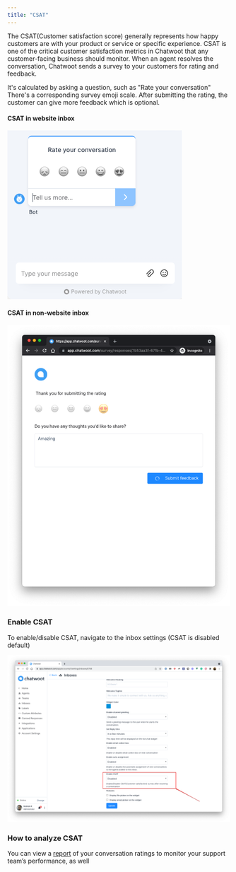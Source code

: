 ```yaml
---
title: "CSAT"
---
```


The CSAT(Customer satisfaction score) generally represents how happy customers are with your product or service or specific experience. CSAT is one of the critical customer satisfaction metrics in Chatwoot that any customer-facing business should monitor. When an agent resolves the conversation, Chatwoot sends a survey to your customers for rating and feedback.


It's calculated by asking a question, such as "Rate your conversation" There's a corresponding survey emoji scale. After submitting the rating, the customer can give more feedback which is optional.

#### CSAT in website inbox

![csat-web-widget](./images/csat/csat-web-widget.png)

#### CSAT in non-website inbox

![csat-non-web-channels](./images/csat/csat-non-web-channel.png)


### Enable CSAT

To enable/disable CSAT, navigate to the inbox settings (CSAT is disabled default)

![enable-disable-csat](./images/csat/enable-disable-csat.png)


### How to analyze CSAT


You can view a [report](/user-guide/reports#csat) of your conversation ratings to monitor your support team’s performance, as well

